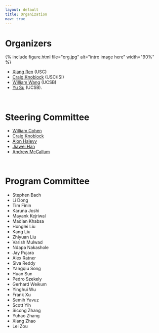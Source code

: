 ```yaml
---
layout: default
title: Organization
nav: true
---
```


# Organizers

{% include figure.html file="org.jpg" alt="intro image here" width="90%" %}

+ [Xiang Ren](http://xren7.web.engr.illinois.edu/) (USC)
+ [Craig Knoblock](http://usc-isi-i2.github.io/knoblock/) (USC/ISI)
+ [William Wang](https://www.cs.ucsb.edu/~william/) (UCSB)
+ [Yu Su](http://cs.ucsb.edu/~ysu/) (UCSB).

<br>

# Steering Committee

+ [William Cohen](http://www.cs.cmu.edu/~wcohen/)
+ [Craig Knoblock](http://usc-isi-i2.github.io/knoblock/)
+ [Alon Halevy](https://homes.cs.washington.edu/~alon/)
+ [Jiawei Han](http://hanj.cs.illinois.edu/)
+ [Andrew McCallum](https://people.cs.umass.edu/~mccallum/)

<br>

# Program Committee

+ Stephen Bach
+ Li Dong
+ Tim Finin
+ Karuna Joshi
+ Mayank Kejriwal
+ Madian Khabsa
+ Honglei Liu
+ Kang Liu
+ Zhiyuan Liu
+ Varish Mulwad
+ Ndapa Nakashole
+ Jay Pujara
+ Alex Ratner
+ Siva Reddy
+ Yangqiu Song
+ Huan Sun
+ Pedro Szekely
+ Gerhard Weikum
+ Yinghui Wu
+ Frank Xu
+ Semih Yavuz
+ Scott Yih
+ Sicong Zhang
+ Yuhao Zhang
+ Xiang Zhao
+ Lei Zou


<br>

